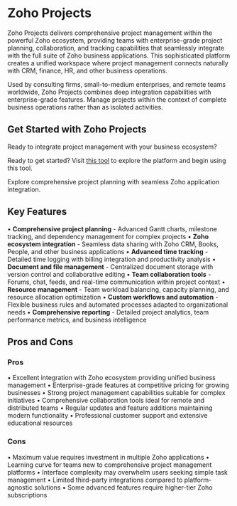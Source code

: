 # Zoho Projects

Zoho Projects delivers comprehensive project management within the powerful Zoho ecosystem, providing teams with enterprise-grade project planning, collaboration, and tracking capabilities that seamlessly integrate with the full suite of Zoho business applications. This sophisticated platform creates a unified workspace where project management connects naturally with CRM, finance, HR, and other business operations.

Used by consulting firms, small-to-medium enterprises, and remote teams worldwide, Zoho Projects combines deep integration capabilities with enterprise-grade features. Manage projects within the context of complete business operations rather than as isolated activities.

## Get Started with Zoho Projects

Ready to integrate project management with your business ecosystem? 

Ready to get started? Visit [this tool](https://www.zoho.com/projects) to explore the platform and begin using this tool.

Explore comprehensive project planning with seamless Zoho application integration.

## Key Features

• **Comprehensive project planning** - Advanced Gantt charts, milestone tracking, and dependency management for complex projects
• **Zoho ecosystem integration** - Seamless data sharing with Zoho CRM, Books, People, and other business applications
• **Advanced time tracking** - Detailed time logging with billing integration and productivity analysis
• **Document and file management** - Centralized document storage with version control and collaborative editing
• **Team collaboration tools** - Forums, chat, feeds, and real-time communication within project context
• **Resource management** - Team workload balancing, capacity planning, and resource allocation optimization
• **Custom workflows and automation** - Flexible business rules and automated processes adapted to organizational needs
• **Comprehensive reporting** - Detailed project analytics, team performance metrics, and business intelligence

## Pros and Cons

### Pros
• Excellent integration with Zoho ecosystem providing unified business management
• Enterprise-grade features at competitive pricing for growing businesses
• Strong project management capabilities suitable for complex initiatives
• Comprehensive collaboration tools ideal for remote and distributed teams
• Regular updates and feature additions maintaining modern functionality
• Professional customer support and extensive educational resources

### Cons
• Maximum value requires investment in multiple Zoho applications
• Learning curve for teams new to comprehensive project management platforms
• Interface complexity may overwhelm users seeking simple task management
• Limited third-party integrations compared to platform-agnostic solutions
• Some advanced features require higher-tier Zoho subscriptions